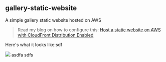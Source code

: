 ## gallery-static-website
A simple gallery static website hosted on AWS

> Read my blog on how to configure this: [Host a static website on AWS with CloudFront Distribution Enabled](https://shravan-kuchkula.github.io/cloud/aws-cloudfront-dist/)

Here's what it looks like:sdf

![](gallery/images/sdfs/aws_cdn9.png)
asdfa
sdfs
